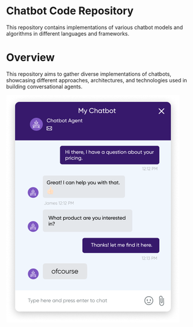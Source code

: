 # Chatbot Code Repository

  This repository contains implementations of various chatbot  models and algorithms in different languages and frameworks.

# Overview

This repository aims to gather diverse implementations of chatbots, showcasing different approaches, architectures, and technologies used in building conversational agents.

![sample](https://github.com/RAJGUPTA28/Chit-ChatBots/blob/main/hero-chatbot.png)
